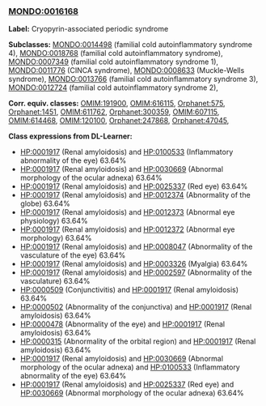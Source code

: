 
### [MONDO:0016168](http://purl.obolibrary.org/obo/MONDO_0016168)
**Label:** Cryopyrin-associated periodic syndrome

**Subclasses:** [MONDO:0014498](http://purl.obolibrary.org/obo/MONDO_0014498) (familial cold autoinflammatory syndrome 4), [MONDO:0018768](http://purl.obolibrary.org/obo/MONDO_0018768) (familial cold autoinflammatory syndrome), [MONDO:0007349](http://purl.obolibrary.org/obo/MONDO_0007349) (familial cold autoinflammatory syndrome 1), [MONDO:0011776](http://purl.obolibrary.org/obo/MONDO_0011776) (CINCA syndrome), [MONDO:0008633](http://purl.obolibrary.org/obo/MONDO_0008633) (Muckle-Wells syndrome), [MONDO:0013766](http://purl.obolibrary.org/obo/MONDO_0013766) (familial cold autoinflammatory syndrome 3), [MONDO:0012724](http://purl.obolibrary.org/obo/MONDO_0012724) (familial cold autoinflammatory syndrome 2), 

**Corr. equiv. classes:** [OMIM:191900](http://purl.obolibrary.org/obo/OMIM_191900), [OMIM:616115](http://purl.obolibrary.org/obo/OMIM_616115), [Orphanet:575](http://www.orpha.net/ORDO/Orphanet_575), [Orphanet:1451](http://www.orpha.net/ORDO/Orphanet_1451), [OMIM:611762](http://purl.obolibrary.org/obo/OMIM_611762), [Orphanet:300359](http://www.orpha.net/ORDO/Orphanet_300359), [OMIM:607115](http://purl.obolibrary.org/obo/OMIM_607115), [OMIM:614468](http://purl.obolibrary.org/obo/OMIM_614468), [OMIM:120100](http://purl.obolibrary.org/obo/OMIM_120100), [Orphanet:247868](http://www.orpha.net/ORDO/Orphanet_247868), [Orphanet:47045](http://www.orpha.net/ORDO/Orphanet_47045), 

**Class expressions from DL-Learner:**

- [HP:0001917](http://purl.obolibrary.org/obo/HP_0001917) (Renal amyloidosis) and [HP:0100533](http://purl.obolibrary.org/obo/HP_0100533) (Inflammatory abnormality of the eye) 63.64%
- [HP:0001917](http://purl.obolibrary.org/obo/HP_0001917) (Renal amyloidosis) and [HP:0030669](http://purl.obolibrary.org/obo/HP_0030669) (Abnormal morphology of the ocular adnexa) 63.64%
- [HP:0001917](http://purl.obolibrary.org/obo/HP_0001917) (Renal amyloidosis) and [HP:0025337](http://purl.obolibrary.org/obo/HP_0025337) (Red eye) 63.64%
- [HP:0001917](http://purl.obolibrary.org/obo/HP_0001917) (Renal amyloidosis) and [HP:0012374](http://purl.obolibrary.org/obo/HP_0012374) (Abnormality of the globe) 63.64%
- [HP:0001917](http://purl.obolibrary.org/obo/HP_0001917) (Renal amyloidosis) and [HP:0012373](http://purl.obolibrary.org/obo/HP_0012373) (Abnormal eye physiology) 63.64%
- [HP:0001917](http://purl.obolibrary.org/obo/HP_0001917) (Renal amyloidosis) and [HP:0012372](http://purl.obolibrary.org/obo/HP_0012372) (Abnormal eye morphology) 63.64%
- [HP:0001917](http://purl.obolibrary.org/obo/HP_0001917) (Renal amyloidosis) and [HP:0008047](http://purl.obolibrary.org/obo/HP_0008047) (Abnormality of the vasculature of the eye) 63.64%
- [HP:0001917](http://purl.obolibrary.org/obo/HP_0001917) (Renal amyloidosis) and [HP:0003326](http://purl.obolibrary.org/obo/HP_0003326) (Myalgia) 63.64%
- [HP:0001917](http://purl.obolibrary.org/obo/HP_0001917) (Renal amyloidosis) and [HP:0002597](http://purl.obolibrary.org/obo/HP_0002597) (Abnormality of the vasculature) 63.64%
- [HP:0000509](http://purl.obolibrary.org/obo/HP_0000509) (Conjunctivitis) and [HP:0001917](http://purl.obolibrary.org/obo/HP_0001917) (Renal amyloidosis) 63.64%
- [HP:0000502](http://purl.obolibrary.org/obo/HP_0000502) (Abnormality of the conjunctiva) and [HP:0001917](http://purl.obolibrary.org/obo/HP_0001917) (Renal amyloidosis) 63.64%
- [HP:0000478](http://purl.obolibrary.org/obo/HP_0000478) (Abnormality of the eye) and [HP:0001917](http://purl.obolibrary.org/obo/HP_0001917) (Renal amyloidosis) 63.64%
- [HP:0000315](http://purl.obolibrary.org/obo/HP_0000315) (Abnormality of the orbital region) and [HP:0001917](http://purl.obolibrary.org/obo/HP_0001917) (Renal amyloidosis) 63.64%
- [HP:0001917](http://purl.obolibrary.org/obo/HP_0001917) (Renal amyloidosis) and [HP:0030669](http://purl.obolibrary.org/obo/HP_0030669) (Abnormal morphology of the ocular adnexa) and [HP:0100533](http://purl.obolibrary.org/obo/HP_0100533) (Inflammatory abnormality of the eye) 63.64%
- [HP:0001917](http://purl.obolibrary.org/obo/HP_0001917) (Renal amyloidosis) and [HP:0025337](http://purl.obolibrary.org/obo/HP_0025337) (Red eye) and [HP:0030669](http://purl.obolibrary.org/obo/HP_0030669) (Abnormal morphology of the ocular adnexa) 63.64%


